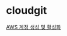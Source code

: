 # cloudgit
<a href="https://repost.aws/ko/knowledge-center/create-and-activate-aws-account" target="_blank">
  AWS 계정 생성 및 활성화
</a>
